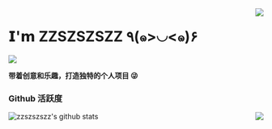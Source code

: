 <img align="right" src="https://count.getloli.com/get/@:ZZSZSZSZZ?theme=rule34">

# 𝗜'𝗺 ZZSZSZSZZ ٩(๑>◡<๑)۶

[![](https://img.shields.io/badge/ZZSZSZSZZ-4169E1?logo=bilibili&logoColor=%23F8F8FF)](https://space.bilibili.com/383048468)

**带着创意和乐趣，打造独特的个人项目 😜**

### Github 活跃度

![zzszszszz's github stats](https://github-readme-stats.vercel.app/api?username=ZZSZSZSZZ&count_private=true&show_icons=true&theme=radical)
<img align="right" src="https://github-readme-stats.vercel.app/api/top-langs/?username=ZZSZSZSZZ&theme=radical">

